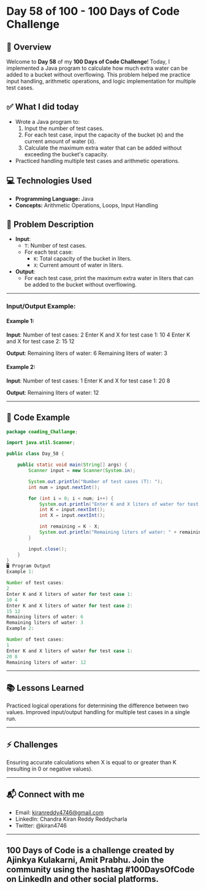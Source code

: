 # Day 58 of 100 - 100 Days of Code Challenge

## 📝 Overview
Welcome to **Day 58** of my **100 Days of Code Challenge**! Today, I implemented a Java program to calculate how much extra water can be added to a bucket without overflowing. This problem helped me practice input handling, arithmetic operations, and logic implementation for multiple test cases.

## ✅ What I did today
- Wrote a Java program to:
  1. Input the number of test cases.
  2. For each test case, input the capacity of the bucket (`K`) and the current amount of water (`X`).
  3. Calculate the maximum extra water that can be added without exceeding the bucket's capacity.
- Practiced handling multiple test cases and arithmetic operations.

## 💻 Technologies Used
- **Programming Language:** Java
- **Concepts:** Arithmetic Operations, Loops, Input Handling

## 📖 Problem Description
- **Input**:
  - `T`: Number of test cases.
  - For each test case:
    - `K`: Total capacity of the bucket in liters.
    - `X`: Current amount of water in liters.
- **Output**:
  - For each test case, print the maximum extra water in liters that can be added to the bucket without overflowing.

---

### Input/Output Example:

#### Example 1:
**Input**:
Number of test cases: 2 Enter K and X for test case 1: 10 4 Enter K and X for test case 2: 15 12



**Output**:
Remaining liters of water: 6 Remaining liters of water: 3



#### Example 2:
**Input**:
Number of test cases: 1 Enter K and X for test case 1: 20 8



**Output**:
Remaining liters of water: 12


---

## 📝 Code Example

```java
package coading_Challange;

import java.util.Scanner;

public class Day_58 {

    public static void main(String[] args) {
        Scanner input = new Scanner(System.in);

        System.out.println("Number of test cases (T): ");
        int num = input.nextInt();

        for (int i = 0; i < num; i++) {
            System.out.println("Enter K and X liters of water for test case " + (i + 1) + ": ");
            int K = input.nextInt();
            int X = input.nextInt();

            int remaining = K - X;
            System.out.println("Remaining liters of water: " + remaining);
        }

        input.close();
    }
}
🖥️ Program Output
Example 1:

Number of test cases: 
2
Enter K and X liters of water for test case 1: 
10 4
Enter K and X liters of water for test case 2: 
15 12
Remaining liters of water: 6
Remaining liters of water: 3
Example 2:

Number of test cases: 
1
Enter K and X liters of water for test case 1: 
20 8
Remaining liters of water: 12
```
---
## 📚 Lessons Learned
Practiced logical operations for determining the difference between two values.
Improved input/output handling for multiple test cases in a single run.

---
## ⚡ Challenges
Ensuring accurate calculations when X is equal to or greater than K (resulting in 0 or negative values).

---
## 📬 Connect with me
- Email: kiranreddy4746@gmail.com
- LinkedIn: Chandra Kiran Reddy Reddycharla
- Twitter: @kiran4746

--- 
## 100 Days of Code is a challenge created by Ajinkya Kulakarni, Amit Prabhu. Join the community using the hashtag #100DaysOfCode on LinkedIn and other social platforms.
